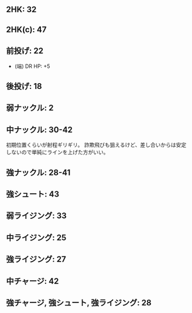 ## 2HK: 32

## 2HK(c): 47

## 前投げ: 22

- (端) DR HP: +5

## 後投げ: 18

## 弱ナックル: 2

## 中ナックル: 30-42

初期位置くらいが射程ギリギリ。
詐欺飛びも狙えるけど、差し合いからは安定しないので単純にラインを上げた方がいい。

## 強ナックル: 28-41

## 強シュート: 43

## 弱ライジング: 33

## 中ライジング: 25

## 強ライジング: 27

## 中チャージ: 42

## 強チャージ, 強シュート, 強ライジング: 28

